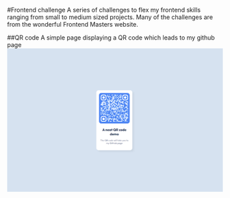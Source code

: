 #Frontend challenge
A series of challenges to flex my frontend skills ranging from small to medium sized projects. Many of the challenges are from the wonderful Frontend Masters website.

##QR code
A simple page displaying a QR code which leads to my github page
<img src="static/qr_code.png" />